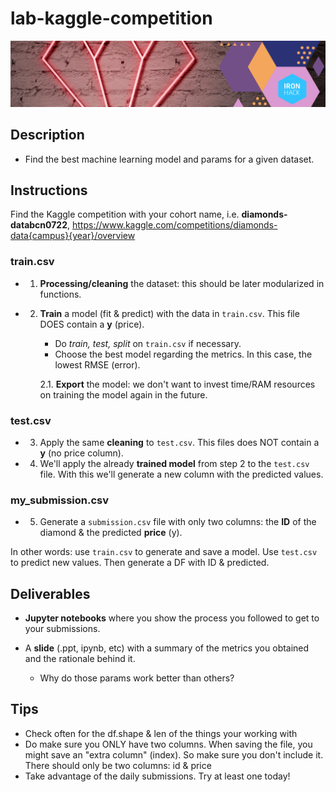 # lab-kaggle-competition

![portada](https://github.com/Ironhack-Data-Madrid-Enero-2021/W7-Kaggle_competition/blob/main/images/PORTADA.jpg)

## Description

- Find the best machine learning model and params for a given dataset. 

## Instructions

Find the Kaggle competition with your cohort name, i.e. **diamonds-databcn0722**, https://www.kaggle.com/competitions/diamonds-data{campus}{year}/overview
### train.csv
* 1. **Processing/cleaning** the dataset: this should be later modularized in functions.
* 2. **Train** a model (fit & predict) with the data in `train.csv`. This file DOES contain a **y** (price).
        - Do *train, test, split* on `train.csv` if necessary.
        - Choose the best model regarding the metrics. In this case, the lowest RMSE (error).

        2.1. **Export** the model: we don't want to invest time/RAM resources on training the model again in the future.

### test.csv
* 3. Apply the same **cleaning** to `test.csv`. This files does NOT contain a **y** (no price column).
* 4. We'll apply the already **trained model** from step 2 to the `test.csv` file. With this we'll generate a new column with the predicted values.  

### my_submission.csv
* 5. Generate a `submission.csv` file with only two columns: the **ID** of the diamond & the predicted **price** (y).

In other words: use `train.csv` to generate and save a model. Use `test.csv` to predict new values. Then generate a DF with ID & predicted. 

## Deliverables

- **Jupyter notebooks** where you show the process you followed to get to your submissions.

- A **slide** (.ppt, ipynb, etc) with a summary of the metrics you obtained and the rationale behind it. 
    - Why do those params work better than others?

## Tips
- Check often for the df.shape & len of the things your working with
- Do make sure you ONLY have two columns. When saving the file, you might save an "extra column" (index). So make sure you don't include it. There should only be two columns: id & price
- Take advantage of the daily submissions. Try at least one today!
